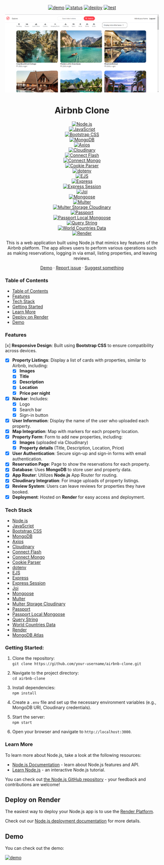 [demo]: https://img.shields.io/badge/🚀%20Live%20Demo-000000?style=for-the-badge&&logoColor=white&color=0a6bdb
[demo-link]: https://airbnb-clone-fgly.onrender.com/
[status]: https://img.shields.io/endpoint?url=https%3A%2F%2Fraw.githubusercontent.com%2Fwrujel%2Fmonitor-repos%2Fmain%2Fdata%2Fairbnb-clone.json
[deploy]: https://img.shields.io/github/deployments/wrujel/airbnb-clone/production?style=for-the-badge&label=Deploy
[tests]: https://img.shields.io/endpoint?url=https%3A%2F%2Fraw.githubusercontent.com%2Fwrujel%2Fmonitor-tests%2Fmain%2Fdata%2Fairbnb-clone.json

<div align='center'>

[![demo][demo]][demo-link]
[![status][status]](/)
[![deploy][deploy]](/)
[![test][tests]](/)

</div>

<div align='center'>
  <a href='/'>
    <img
      src='/assets/Screenshot.png'
      alt='Screenshot of the app'
    />
  </a>
</div>

<div align="center">
  <h1>Airbnb Clone</h1>
</div>

<div align="center">

[![Node.js](https://img.shields.io/badge/Node.js-339933?style=for-the-badge&logo=node.js&logoColor=white)](https://nodejs.org/en/)  
[![JavaScript](https://img.shields.io/badge/JavaScript-F7DF1E?style=for-the-badge&logo=javascript&logoColor=black)](https://developer.mozilla.org/en-US/docs/Web/JavaScript)  
[![Bootstrap CSS](https://img.shields.io/badge/Bootstrap-CB48D7?style=for-the-badge&logo=bootstrap&logoColor=white)](https://getbootstrap.com/)  
[![MongoDB](https://img.shields.io/badge/MongoDB-47A248?style=for-the-badge&logo=mongodb&logoColor=white)](https://www.mongodb.com/)  
[![Axios](https://img.shields.io/badge/Axios-5A29E4?style=for-the-badge&logo=axios&logoColor=white)](https://axios-http.com/)  
[![Cloudinary](https://img.shields.io/badge/Cloudinary-0A3A91?style=for-the-badge&logo=cloudinary&logoColor=white)](https://cloudinary.com/)  
[![Connect Flash](https://img.shields.io/badge/Connect--Flash-6F7E60?style=for-the-badge&logo=npm&logoColor=white)](https://www.npmjs.com/package/connect-flash)  
[![Connect Mongo](https://img.shields.io/badge/Connect--Mongo-4C4C4C?style=for-the-badge&logo=npm&logoColor=white)](https://www.npmjs.com/package/connect-mongo)  
[![Cookie Parser](https://img.shields.io/badge/Cookie--Parser-6D4F39?style=for-the-badge&logo=npm&logoColor=white)](https://www.npmjs.com/package/cookie-parser)  
[![dotenv](https://img.shields.io/badge/dotenv-5A8F3E?style=for-the-badge&logo=npm&logoColor=white)](https://www.npmjs.com/package/dotenv)  
[![EJS](https://img.shields.io/badge/EJS-9E593A?style=for-the-badge&logo=ejs&logoColor=white)](https://www.npmjs.com/package/ejs)  
[![Express](https://img.shields.io/badge/Express-000000?style=for-the-badge&logo=express&logoColor=white)](https://expressjs.com/)  
[![Express Session](https://img.shields.io/badge/Express--Session-45B8A2?style=for-the-badge&logo=express&logoColor=white)](https://www.npmjs.com/package/express-session)  
[![Joi](https://img.shields.io/badge/Joi-9B5DE5?style=for-the-badge&logo=joi&logoColor=white)](https://www.npmjs.com/package/joi)  
[![Mongoose](https://img.shields.io/badge/Mongoose-880000?style=for-the-badge&logo=mongoose&logoColor=white)](https://mongoosejs.com/)  
[![Multer](https://img.shields.io/badge/Multer-2A6EBB?style=for-the-badge&logo=multer&logoColor=white)](https://www.npmjs.com/package/multer)  
[![Multer Storage Cloudinary](https://img.shields.io/badge/Multer--Storage--Cloudinary-FFF?style=for-the-badge&logo=cloudinary&logoColor=white)](https://www.npmjs.com/package/multer-storage-cloudinary)  
[![Passport](https://img.shields.io/badge/Passport-1E1F26?style=for-the-badge&logo=npm&logoColor=white)](http://www.passportjs.org/)  
[![Passport Local Mongoose](https://img.shields.io/badge/Passport--Local--Mongoose-68A0C5?style=for-the-badge&logo=npm&logoColor=white)](https://www.npmjs.com/package/passport-local-mongoose)  
[![Query String](https://img.shields.io/badge/Query--String-3A5A40?style=for-the-badge&logo=npm&logoColor=white)](https://www.npmjs.com/package/query-string)  
[![World Countries Data](https://img.shields.io/badge/World--Countries--Data-009639?style=for-the-badge&logo=npm&logoColor=white)](https://www.npmjs.com/package/world-countries-data)  
[![Render](https://img.shields.io/badge/Render-05A6D3?style=for-the-badge&logo=render&logoColor=white)](https://render.com/)

</div>

<div align='center'>
  This is a web application built using Node.js that mimics key features of the Airbnb platform. The app allows users to perform various operations such as making reservations, logging in via email, listing properties, and leaving reviews.

[Demo](https://airbnb-clone-fgly.onrender.com/) · [Report issue](/issues) · [Suggest something](/issues)

</div>

### Table of Contents

- [Table of Contents](#table-of-contents)
- [Features](#features)
- [Tech Stack](#tech-stack)
- [Getting Started](#getting-started)
- [Learn More](#learn-more)
- [Deploy on Render](#deploy-on-render)
- [Demo](#demo)

### Features

[x] **Responsive Design**: Built using **Bootstrap CSS** to ensure compatibility across devices.

- [x] **Property Listings**: Display a list of cards with properties, similar to Airbnb, including:
  - [x] **Images**
  - [x] **Title**
  - [x] **Description**
  - [x] **Location**
  - [x] **Price per night**
- [x] **Navbar**: Includes:
  - [x] Logo
  - [x] Search bar
  - [x] Sign-in button
- [x] **User Information**: Display the name of the user who uploaded each property.
- [x] **Map Integration**: Map with markers for each property location.
- [x] **Property Form**: Form to add new properties, including:
  - [x] **Images** (uploaded via Cloudinary)
  - [x] **Property details** (Title, Description, Location, Price)
- [x] **User Authentication**: Secure sign-up and sign-in forms with email authentication.
- [x] **Reservation Page**: Page to show the reservations for each property.
- [x] **Database**: Uses **MongoDB** to store user and property data.
- [x] **App Router**: Utilizes **Node.js** App Router for routing.
- [x] **Cloudinary Integration**: For image uploads of property listings.
- [x] **Review System**: Users can leave reviews for properties they have booked.
- [x] **Deployment**: Hosted on **Render** for easy access and deployment.

### Tech Stack

- [Node.js](https://nodejs.org/en/)
- [JavaScript](https://developer.mozilla.org/en-US/docs/Web/JavaScript)
- [Bootstrap CSS](https://getbootstrap.com/)
- [MongoDB](https://www.mongodb.com/)
- [Axios](https://axios-http.com/)
- [Cloudinary](https://cloudinary.com/)
- [Connect Flash](https://www.npmjs.com/package/connect-flash)
- [Connect Mongo](https://www.npmjs.com/package/connect-mongo)
- [Cookie Parser](https://www.npmjs.com/package/cookie-parser)
- [dotenv](https://www.npmjs.com/package/dotenv)
- [EJS](https://www.npmjs.com/package/ejs)
- [Express](https://expressjs.com/)
- [Express Session](https://www.npmjs.com/package/express-session)
- [Joi](https://www.npmjs.com/package/joi)
- [Mongoose](https://mongoosejs.com/)
- [Multer](https://www.npmjs.com/package/multer)
- [Multer Storage Cloudinary](https://www.npmjs.com/package/multer-storage-cloudinary)
- [Passport](http://www.passportjs.org/)
- [Passport Local Mongoose](https://www.npmjs.com/package/passport-local-mongoose)
- [Query String](https://www.npmjs.com/package/query-string)
- [World Countries Data](https://www.npmjs.com/package/world-countries-data)
- [Render](https://render.com/)
- [MongoDB Atlas](https://www.mongodb.com/cloud/atlas/)

### Getting Started:

1. Clone the repository:  
   `git clone https://github.com/your-username/airbnb-clone.git`

2. Navigate to the project directory:  
   `cd airbnb-clone`

3. Install dependencies:  
   `npm install`

4. Create a `.env` file and set up the necessary environment variables (e.g., MongoDB URI, Cloudinary credentials).

5. Start the server:  
   `npm start`

6. Open your browser and navigate to `http://localhost:3000`.

### Learn More

To learn more about Node.js, take a look at the following resources:

- [Node.js Documentation](https://nodejs.org/en/docs/) - learn about Node.js features and API.
- [Learn Node.js](https://nodejs.dev/) - an interactive Node.js tutorial.

You can check out [the Node.js GitHub repository](https://github.com/nodejs/node) - your feedback and contributions are welcome!

## Deploy on Render

The easiest way to deploy your Node.js app is to use the [Render Platform](https://render.com/).

Check out our [Node.js deployment documentation](https://render.com/docs/deploy-node-app) for more details.

## Demo

You can check out the demo:

[![demo][demo]][demo-link]
